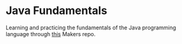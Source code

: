 # Java Fundamentals

Learning and practicing the fundamentals of the Java programming language through [this](https://github.com/makersacademy/java-fundamentals) Makers repo.